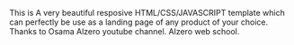 This is A very beautiful resposive HTML/CSS/JAVASCRIPT template which can perfectly be use as a landing page of any product of your choice. 
Thanks to Osama Alzero youtube channel. Alzero web school.
